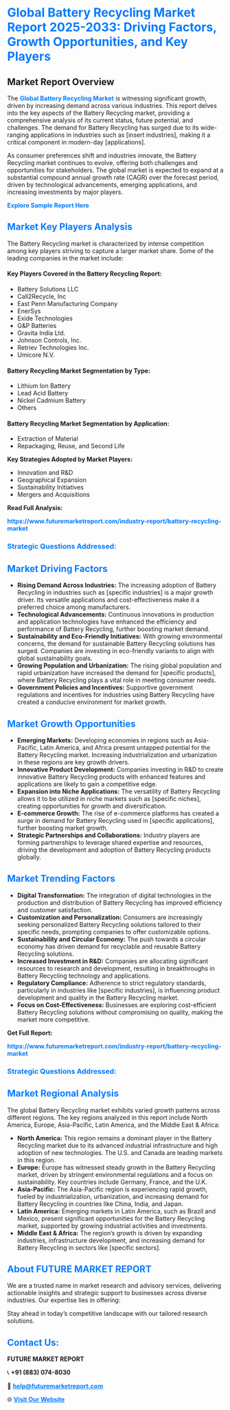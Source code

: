 <h1 style="color: #007BFF;">Global Battery Recycling Market Report 2025-2033: Driving Factors, Growth Opportunities, and Key Players</h1>

<section id="overview">
<h2>Market Report Overview</h2>
<p>The <a href="https://www.futuremarketreport.com/industry-report/battery-recycling-market" style="color: #007BFF; text-decoration: none;"><strong>Global Battery Recycling Market</strong></a> is witnessing significant growth, driven by increasing demand across various industries. This report delves into the key aspects of the Battery Recycling market, providing a comprehensive analysis of its current status, future potential, and challenges. The demand for Battery Recycling has surged due to its wide-ranging applications in industries such as [insert industries], making it a critical component in modern-day [applications].</p>
<p>As consumer preferences shift and industries innovate, the Battery Recycling market continues to evolve, offering both challenges and opportunities for stakeholders. The global market is expected to expand at a substantial compound annual growth rate (CAGR) over the forecast period, driven by technological advancements, emerging applications, and increasing investments by major players.</p>
</section>

<section id="overview">
<p><a href="https://www.futuremarketreport.com/request-sample/reportId=105837" style="color: #007BFF; text-decoration: none;"><strong>Explore Sample Report Here</strong></a></p>
</section>

<section id="key-players">
<h2 style="color: #007BFF;">Market Key Players Analysis</h2>
<p>The Battery Recycling market is characterized by intense competition among key players striving to capture a larger market share. Some of the leading companies in the market include:</p>
<h4>Key Players Covered in the Battery Recycling Report:</h4>
<ul><li>Battery Solutions LLC</li><li>Call2Recycle, Inc</li><li>East Penn Manufacturing Company</li><li>EnerSys</li><li>Exide Technologies</li><li>G&amp;P Batteries</li><li>Gravita India Ltd.</li><li>Johnson Controls, Inc.</li><li>Retriev Technologies Inc.</li><li>Umicore N.V.</li></ul>
<h4>Battery Recycling Market Segmentation by Type:</h4>
<ul><li>Lithium Ion Battery</li><li>Lead Acid Battery</li><li>Nickel Cadmium Battery</li><li>Others</li></ul>

<h4>Battery Recycling Market Segmentation by Application:</h4>
<ul><li>Extraction of Material</li><li>Repackaging, Reuse, and Second Life</li></ul>
<p><strong>Key Strategies Adopted by Market Players:</strong></p>
<ul>
<li>Innovation and R&D</li>
<li>Geographical Expansion</li>
<li>Sustainability Initiatives</li>
<li>Mergers and Acquisitions</li>
</ul>
</section>

<section>
<p><strong>Read Full Analysis: </strong></p><a href="https://www.futuremarketreport.com/industry-report/battery-recycling-market" style="color: #007BFF; text-decoration: none;"><strong>https://www.futuremarketreport.com/industry-report/battery-recycling-market</strong></a>
<h3 style="color: #007BFF;">Strategic Questions Addressed:</h3>
</section>

<section id="driving-factors">
<h2 style="color: #007BFF;">Market Driving Factors</h2>
<ul>
<li><strong>Rising Demand Across Industries:</strong> The increasing adoption of Battery Recycling in industries such as [specific industries] is a major growth driver. Its versatile applications and cost-effectiveness make it a preferred choice among manufacturers.</li>
<li><strong>Technological Advancements:</strong> Continuous innovations in production and application technologies have enhanced the efficiency and performance of Battery Recycling, further boosting market demand.</li>
<li><strong>Sustainability and Eco-Friendly Initiatives:</strong> With growing environmental concerns, the demand for sustainable Battery Recycling solutions has surged. Companies are investing in eco-friendly variants to align with global sustainability goals.</li>
<li><strong>Growing Population and Urbanization:</strong> The rising global population and rapid urbanization have increased the demand for [specific products], where Battery Recycling plays a vital role in meeting consumer needs.</li>
<li><strong>Government Policies and Incentives:</strong> Supportive government regulations and incentives for industries using Battery Recycling have created a conducive environment for market growth.</li>
</ul>
</section>

<section id="growth-opportunities">
<h2 style="color: #007BFF;">Market Growth Opportunities</h2>
<ul>
<li><strong>Emerging Markets:</strong> Developing economies in regions such as Asia-Pacific, Latin America, and Africa present untapped potential for the Battery Recycling market. Increasing industrialization and urbanization in these regions are key growth drivers.</li>
<li><strong>Innovative Product Development:</strong> Companies investing in R&D to create innovative Battery Recycling products with enhanced features and applications are likely to gain a competitive edge.</li>
<li><strong>Expansion into Niche Applications:</strong> The versatility of Battery Recycling allows it to be utilized in niche markets such as [specific niches], creating opportunities for growth and diversification.</li>
<li><strong>E-commerce Growth:</strong> The rise of e-commerce platforms has created a surge in demand for Battery Recycling used in [specific applications], further boosting market growth.</li>
<li><strong>Strategic Partnerships and Collaborations:</strong> Industry players are forming partnerships to leverage shared expertise and resources, driving the development and adoption of Battery Recycling products globally.</li>
</ul>
</section>

<section id="trending-factors">
<h2 style="color: #007BFF;">Market Trending Factors</h2>
<ul>
<li><strong>Digital Transformation:</strong> The integration of digital technologies in the production and distribution of Battery Recycling has improved efficiency and customer satisfaction.</li>
<li><strong>Customization and Personalization:</strong> Consumers are increasingly seeking personalized Battery Recycling solutions tailored to their specific needs, prompting companies to offer customizable options.</li>
<li><strong>Sustainability and Circular Economy:</strong> The push towards a circular economy has driven demand for recyclable and reusable Battery Recycling solutions.</li>
<li><strong>Increased Investment in R&D:</strong> Companies are allocating significant resources to research and development, resulting in breakthroughs in Battery Recycling technology and applications.</li>
<li><strong>Regulatory Compliance:</strong> Adherence to strict regulatory standards, particularly in industries like [specific industries], is influencing product development and quality in the Battery Recycling market.</li>
<li><strong>Focus on Cost-Effectiveness:</strong> Businesses are exploring cost-efficient Battery Recycling solutions without compromising on quality, making the market more competitive.</li>
</ul>
</section>

<section>
<p><strong>Get Full Report: </strong></p><a href="https://www.futuremarketreport.com/industry-report/battery-recycling-market" style="color: #007BFF; text-decoration: none;"><strong>https://www.futuremarketreport.com/industry-report/battery-recycling-market</strong></a>
<h3 style="color: #007BFF;">Strategic Questions Addressed:</h3>
</section>


<section id="regional-analysis">
<h2 style="color: #007BFF;">Market Regional Analysis</h2>
<p>The global Battery Recycling market exhibits varied growth patterns across different regions. The key regions analyzed in this report include North America, Europe, Asia-Pacific, Latin America, and the Middle East & Africa:</p>
<ul>
<li><strong>North America:</strong> This region remains a dominant player in the Battery Recycling market due to its advanced industrial infrastructure and high adoption of new technologies. The U.S. and Canada are leading markets in this region.</li>
<li><strong>Europe:</strong> Europe has witnessed steady growth in the Battery Recycling market, driven by stringent environmental regulations and a focus on sustainability. Key countries include Germany, France, and the U.K.</li>
<li><strong>Asia-Pacific:</strong> The Asia-Pacific region is experiencing rapid growth, fueled by industrialization, urbanization, and increasing demand for Battery Recycling in countries like China, India, and Japan.</li>
<li><strong>Latin America:</strong> Emerging markets in Latin America, such as Brazil and Mexico, present significant opportunities for the Battery Recycling market, supported by growing industrial activities and investments.</li>
<li><strong>Middle East & Africa:</strong> The region’s growth is driven by expanding industries, infrastructure development, and increasing demand for Battery Recycling in sectors like [specific sectors].</li>
</ul>
</section>

<footer>
<h2 style="color: #007BFF;">About FUTURE MARKET REPORT</h2>
<p>We are a trusted name in market research and advisory services, delivering actionable insights and strategic support to businesses across diverse industries. Our expertise lies in offering:</p>

<p>Stay ahead in today’s competitive landscape with our tailored research solutions.</p>

<h2 style="color: #007BFF;">Contact Us:</h2>
<p><strong>FUTURE MARKET REPORT</strong></p>
<p>📞 <strong>+91 (883) 074-8030</strong></p>
<p>📧 <strong><a href="mailto:help@futuremarketreport.com" style="color: #007BFF;">help@futuremarketreport.com</a></strong></p>
<p>🌐 <strong><a href="https://www.futuremarketreport.com/" style="color: #007BFF;">Visit Our Website</a></strong></p>
</footer>